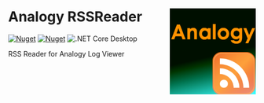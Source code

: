 # Analogy RSSReader <img src="./Assets/AnalogyRSS.png" align="right" width="175px" height="175px">
[![Nuget](https://img.shields.io/nuget/v/Analogy.LogViewer.RSSReader)](https://www.nuget.org/packages/Analogy.LogViewer.RSSReader/) [![Nuget](https://img.shields.io/nuget/dt/Analogy.LogViewer.RSSReader)](https://www.nuget.org/packages/Analogy.LogViewer.RSSReader/) ![.NET Core Desktop](https://github.com/Analogy-LogViewer/Analogy.LogViewer.RSSReader/workflows/.NET%20Core%20Desktop/badge.svg)


RSS Reader for Analogy Log Viewer
